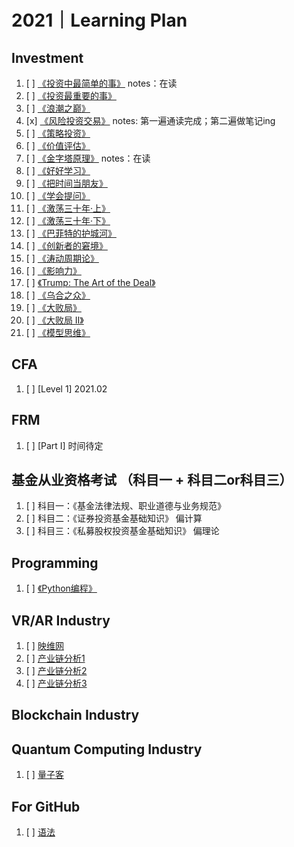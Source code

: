# 2021｜Learning Plan

## Investment
1. [ ] [《投资中最简单的事》](https://book.douban.com/subject/35000951/) notes：在读
2. [ ] [《投资最重要的事》](https://book.douban.com/subject/10799082/)
3. [ ] [《浪潮之巅》](https://book.douban.com/subject/33474750/)
4. [x] [《风险投资交易》](https://book.douban.com/subject/26357758/) notes: 第一遍通读完成；第二遍做笔记ing
5. [ ] [《策略投资》](https://book.douban.com/subject/10568233/)
6. [ ] [《价值评估》](https://book.douban.com/subject/2015368/)
7. [ ] [《金字塔原理》](https://book.douban.com/subject/33391219/) notes：在读
8. [ ] [《好好学习》](https://book.douban.com/subject/26952718/)
9. [ ] [《把时间当朋友》](https://book.douban.com/subject/25749845/)
10. [ ] [《学会提问》](https://book.douban.com/subject/20428922/)
11. [ ] [《激荡三十年·上》](https://book.douban.com/subject/1970428/)
12. [ ] [《激荡三十年·下》](https://book.douban.com/subject/2380307/)
13. [ ] [《巴菲特的护城河》](https://book.douban.com/subject/4100680/)
14. [ ] [《创新者的窘境》](https://book.douban.com/subject/4243770/)
15. [ ] [《涛动周期论》](https://book.douban.com/subject/27599114/)
16. [ ] [《影响力》](https://book.douban.com/subject/1005576/)
17. [ ] [《Trump: The Art of the Deal》](https://book.douban.com/subject/35002595/)
18. [ ] [《乌合之众》](https://book.douban.com/subject/26784663/)
19. [ ] [《大败局》](https://book.douban.com/subject/1072438/)
20. [ ] [《大败局 II》](https://book.douban.com/subject/2064450/)
21. [ ] [《模型思维》](https://book.douban.com/subject/34893628/)

## CFA
1. [ ] [Level 1] 2021.02

## FRM
1. [ ] [Part I] 时间待定

## 基金从业资格考试 （科目一 + 科目二or科目三）
1. [ ] 科目一：《基金法律法规、职业道德与业务规范》
2. [ ] 科目二：《证券投资基金基础知识》 偏计算
3. [ ] 科目三：《私募股权投资基金基础知识》 偏理论

## Programming
1. [ ] [《Python编程》](https://book.douban.com/subject/35196328/)


## VR/AR Industry
1. [ ] [映维网](https://news.nweon.com/report)
2. [ ] [产业链分析1](https://zhuanlan.zhihu.com/p/21600604)
3. [ ] [产业链分析2](https://zhuanlan.zhihu.com/p/370829873)
5. [ ] [产业链分析3](https://www.sohu.com/a/459416594_270543)

## Blockchain Industry

## Quantum Computing Industry
1. [ ] [量子客](https://www.qtumist.com/)


## For GitHub
1. [ ] [语法](https://github.com/adam-p/markdown-here/wiki/Markdown-Cheatsheet#alt-h1)

